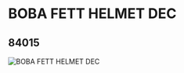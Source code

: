 # BOBA FETT HELMET  DEC
## 84015
![BOBA FETT HELMET  DEC](https://lc-www-live-s.legocdn.com/media/bricks/5/2/4140068.jpg)